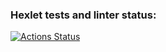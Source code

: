 ### Hexlet tests and linter status:
[![Actions Status](https://github.com/chuikopalina/frontend-project-lvl1/workflows/hexlet-check/badge.svg)](https://github.com/chuikopalina/frontend-project-lvl1/actions)